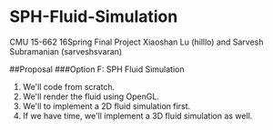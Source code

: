 # SPH-Fluid-Simulation
CMU 15-662 16Spring Final Project 
Xiaoshan Lu (hilllo) and Sarvesh Subramanian (sarveshsvaran)

##Proposal
###Option F: SPH Fluid Simulation
1. We'll code from scratch.
2. We'll render the fluid using OpenGL.
3. We'll to implement a 2D fluid simulation first.
4. If we have time, we'll implement a 3D fluid simulation as well.
